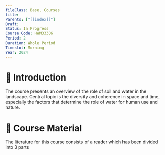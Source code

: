 ```yaml
---
fileClass: Base, Courses
title: 
Parents: ["[[index]]"]
Draft: 
Status: In Progress
Course Code: HWM33306
Period: 2
Duration: Whole Period
Timeslot: Morning
Year: 2024
---
```

# 🔎 Introduction
The course presents an overview of the role of soil and water in the landscape. Central topic is the diversity and coherence in space and time, especially the factors that determine the role of water for human use and nature.

# 📖 Course Material
The literature for this course consists of a reader which has been divided into 3 parts